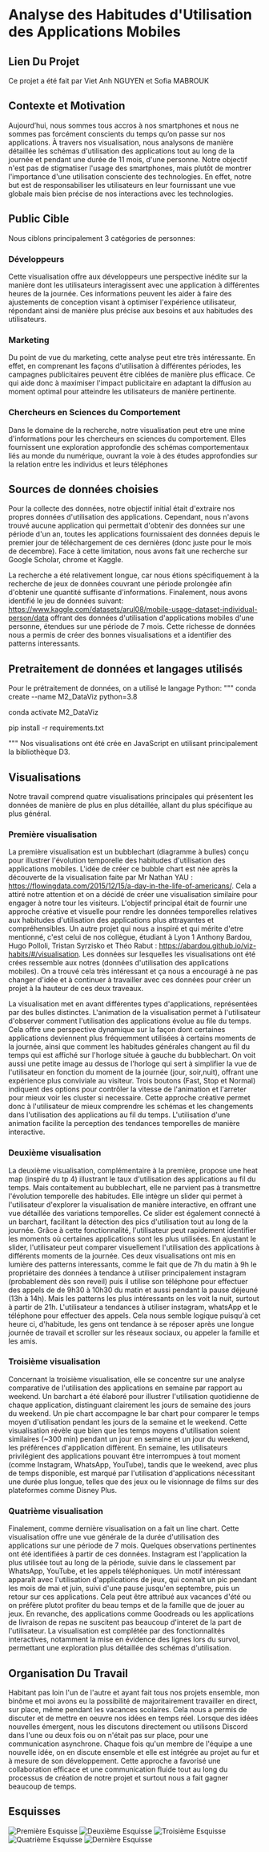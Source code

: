 # Analyse des Habitudes d'Utilisation des Applications Mobiles

## Lien Du Projet
Ce projet a été fait par Viet Anh NGUYEN et Sofia MABROUK


## Contexte et Motivation

Aujourd’hui, nous sommes tous accros à nos smartphones et nous ne sommes pas forcément conscients du temps qu’on passe sur nos applications. À travers nos visualisation, nous analysons de manière détaillée les schémas d'utilisation des applications tout au long de la journée et pendant une durée de 11 mois, d'une personne. Notre objectif n'est pas de stigmatiser l'usage des smartphones, mais plutôt de montrer l'importance d'une utilisation consciente des technologies. En effet, notre but est de responsabiliser les utilisateurs en leur fournissant une vue globale mais bien précise de nos interactions avec les technologies.

## Public Cible
Nous ciblons principalement 3 catégories de personnes:

### Développeurs

Cette visualisation offre aux développeurs une perspective inédite sur la manière dont les utilisateurs interagissent avec une application à différentes heures de la journée. Ces informations peuvent les aider à faire des ajustements de conception visant à optimiser l'expérience utilisateur, répondant ainsi de manière plus précise aux besoins et aux habitudes des utilisateurs.

### Marketing

Du point de vue du marketing, cette analyse peut etre très intéressante. En effet, en comprenant les façons d'utilisation à différentes périodes, les campagnes publicitaires peuvent être ciblées de manière plus efficace. Ce qui aide donc à maximiser l'impact publicitaire en adaptant la diffusion au moment optimal pour atteindre les utilisateurs de manière pertinente.

### Chercheurs en Sciences du Comportement

Dans le domaine de la recherche, notre visualisation peut etre une mine d'informations pour les chercheurs en sciences du comportement. Elles fournissent une exploration approfondie des schémas comportementaux liés au monde du numérique, ouvrant la voie à des études approfondies sur la relation entre les individus et leurs téléphones

## Sources de données choisies

Pour la collecte des données, notre objectif initial était d'extraire nos propres données d'utilisation des applications. Cependant, nous n'avons trouvé aucune application qui permettait d'obtenir des données sur une période d'un an, toutes les applications fournissaient des données depuis le premier jour de téléchargement de ces dernières (donc juste pour le mois de decembre). Face à cette limitation, nous avons fait une recherche sur Google Scholar, chrome et Kaggle.

La recherche a été relativement longue, car nous étions spécifiquement à la recherche de jeux de données couvrant une période prolongée afin d'obtenir une quantité suffisante d'informations. Finalement, nous avons identifié le jeu de données suivant: https://www.kaggle.com/datasets/arul08/mobile-usage-dataset-individual-person/data offrant des données d'utilisation d'applications mobiles d'une personne, étendues sur une période de 7 mois. Cette richesse de données nous a permis de créer des bonnes visualisations et a identifier des patterns interessants. 

## Pretraitement de données et langages utilisés
Pour le prétraitement de données, on a utilisé le langage Python:
""" conda create --name M2_DataViz python=3.8

conda activate M2_DataViz

pip install -r requirements.txt

"""
Nos visualisations ont été crée en JavaScript en utilisant principalement la bibliothèque D3.

## Visualisations
Notre travail comprend quatre visualisations principales qui présentent les données de manière de plus en plus détaillée, allant du plus spécifique au plus général.

### Première visualisation

La première visualisation est un bubblechart (diagramme à bulles) conçu pour illustrer l'évolution temporelle des habitudes d'utilisation des applications mobiles. L'idée de créer ce bubble chart est née après la découverte de la visualisation faite par Mr Nathan YAU : https://flowingdata.com/2015/12/15/a-day-in-the-life-of-americans/. Cela a attiré notre attention et on a décidé de créer une visualisation similaire pour engager à notre tour les visiteurs. L'objectif principal était de fournir une approche créative et visuelle pour rendre les données temporelles relatives aux habitudes d'utilisation des applications plus attrayantes et compréhensibles. Un autre projet qui nous a inspiré et qui mérite d'etre mentionné, c'est celui de nos collègue, étudiant à Lyon 1 Anthony Bardou, Hugo Polloli, Tristan Syrzisko et Théo Rabut : https://abardou.github.io/viz-habits/#/visualisation. Les données sur lesquelles les visualisations ont été crées ressemble aux notres (données d'utilisation des applications mobiles). On a trouvé cela très intéressant et ça nous a encouragé à ne pas changer d'idée et à continuer à travailler avec ces données pour créer un projet à la hauteur de ces deux traveaux.

La visualisation met en avant différentes types d'applications, représentées par des bulles distinctes. L'animation de la visualisation permet à l'utilisateur d'observer comment l'utilisation des applications évolue au file du temps. Cela offre une perspective dynamique sur la façon dont certaines applications deviennent plus fréquemment utilisées à certains moments de la journée, ainsi que comment les habitudes générales changent au fil du temps qui est affiché sur l'horloge située à gauche du bubblechart. On voit aussi une petite image au dessus de l'horloge qui sert à simplifier la vue de l'utilisateur en fonction du moment de la journée (jour, soir,nuit), offrant une expérience plus conviviale au visiteur. Trois boutons (Fast, Stop et Normal) indiquent des options pour contrôler la vitesse de l'animation et l'arreter pour mieux voir les cluster si necessaire. Cette approche créative permet donc à l'utilisateur de mieux comprendre les schémas et les changements dans l'utilisation des applications au fil du temps. L'utilisation d'une animation facilite la perception des tendances temporelles de manière interactive.

### Deuxième visualisation

La deuxième visualisation, complémentaire à la première, propose une heat map (inspiré du tp 4) illustrant le taux d'utilisation des applications au fil du temps. Mais contaitement au bubblechart, elle ne parvient pas à transmettre l'évolution temporelle des habitudes. Elle intègre un slider qui permet à l'utilisateur d'explorer la visualisation de manière interactive, en offrant une vue détaillée des variations temporelles. Ce slider est également connecté à un barchart, facilitant la détection des pics d'utilisation tout au long de la journée. Grâce à cette fonctionnalité, l'utilisateur peut rapidement identifier les moments où certaines applications sont les plus utilisées. En ajustant le slider, l'utilisateur peut comparer visuellement l'utilisation des applications à différents moments de la journée. Ces deux visualisations ont mis en lumière des patterns interessants, comme le fait que de 7h du matin à 9h le propriétaire des données à tendance à utiliser principalement instagram (probablement dès son reveil) puis il utilise son téléphone pour effectuer des appels de de 9h30 à 10h30 du matin et aussi pendant la pause déjeuné (13h à 14h). Mais les patterns les plus intéressants on les voit la nuit, surtout à partir de 21h. L'utilisateur a tendances à utiliser instagram, whatsApp et le téléphone pour effectuer des appels. Cela nous semble logique puisqu'à cet heure ci, d'habitude, les gens ont tendance à se réposer après une longue journée de travail et scroller sur les réseaux sociaux, ou appeler la famille et les amis.

### Troisième visualisation

Concernant la troisième visualisation, elle se concentre sur une analyse comparative de l'utilisation des applications en semaine par rapport au weekend. Un barchart a été élaboré pour illustrer l'utilisation quotidienne de chaque application, distinguant clairement les jours de semaine des jours du weekend. Un pie chart accompagne le bar chart pour comparer le temps moyen d'utilisation pendant les jours de la semaine et le weekend. Cette visualisation révèle que bien que les temps moyens d'utilisation soient similaires (~300 min) pendant un jour en semaine et un jour du weekend, les préférences d'application diffèrent. En semaine, les utilisateurs privilégient des applications pouvant être interrompues à tout moment (comme Instagram, WhatsApp, YouTube), tandis que le weekend, avec plus de temps disponible, est marqué par l'utilisation d'applications nécessitant une durée plus longue, telles que des jeux ou le visionnage de films sur des plateformes comme Disney Plus.

### Quatrième visualisation

Finalement, comme dernière visualisation on a fait un line chart. Cette visualisation offre une vue générale de la durée d'utilisation des applications sur une période de 7 mois. Quelques observations pertinentes ont été identifiées à partir de ces données. Instagram est l'application la plus utilisée tout au long de la période, suivie dans le classement par WhatsApp, YouTube, et les appels téléphoniques. Un motif intéressant apparaît avec l'utilisation d'applications de jeux, qui connaît un pic pendant les mois de mai et juin, suivi d'une pause jusqu'en septembre, puis un retour sur ces applications. Cela peut être attribué aux vacances d'été ou on préfère plutot profiter du beau temps et de la famille que de jouer au jeux. En revanche, des applications comme Goodreads ou les applications de livraison de repas ne suscitent pas beaucoup d'interet de la part de l'utilisateur. La visualisation est complétée par des fonctionnalités interactives, notamment la mise en évidence des lignes lors du survol, permettant une exploration plus détaillée des schémas d'utilisation.

## Organisation Du Travail
Habitant pas loin l'un de l'autre et ayant fait tous nos projets ensemble, mon binôme et moi avons eu la possibilité de majoritairement travailler en direct, sur place, même pendant les vacances scolaires. Cela nous a permis de discuter et de mettre en oeuvre nos idées en temps réel. Lorsque des idées nouvelles émergent, nous les discutons directement ou utilisons Discord dans l'une ou deux fois ou on n'était pas sur place, pour une communication asynchrone. Chaque fois qu'un membre de l'équipe a une nouvelle idée, on en discute ensemble et elle est intégrée au projet au fur et à mesure de son développement. Cette approche a favorisé une collaboration efficace et une communication fluide tout au long du processus de création de notre projet et surtout nous a fait gagner beaucoup de temps.

## Esquisses
![Première Esquisse ](image/image1.png)
![Deuxième Esquisse ](image/image2.png)
![Troisième Esquisse ](image/image3.png)
![Quatrième Esquisse ](image/image4.png)
![Dernière Esquisse ](image/image5.png)